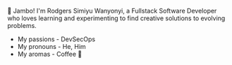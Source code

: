👋 Jambo! I'm Rodgers Simiyu Wanyonyi, a Fullstack Software Developer who loves learning and experimenting to find creative solutions to evolving problems.

- My passions - DevSecOps
- My pronouns - He, Him
- My aromas - Coffee :slightly_smiling_face: